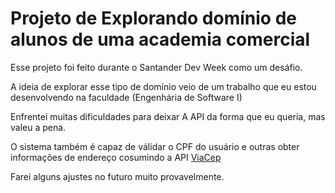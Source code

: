 
# Projeto de Explorando domínio de alunos de uma academia comercial

Esse projeto foi feito durante o Santander Dev Week como um desáfio.

A ideia de explorar esse tipo de domínio veio de um trabalho que eu estou desenvolvendo na faculdade (Engenhária de Software I)

Enfrentei muitas dificuldades para deixar A API da forma que eu queria, mas valeu a pena.

O sistema também é capaz de válidar o CPF do usuário e outras obter informações de endereço cosumindo a API [ViaCep](https://viacep.com.br/)

Farei alguns ajustes no futuro muito provavelmente.





